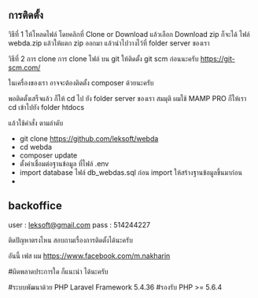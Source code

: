 
## การติดตั้ง
วิธีที่ 1 ให้โหลดไฟล์ โดยคลิกที่ Clone or Download แล้วเลือก Download zip ก็จะได้ ไฟล์ webda.zip  แล้วให้แตก zip ออกมา แล้วนำไปวางไว้ที่ folder server ของเรา 

วิธีที่ 2 การ clone
การ clone ไฟล์ บน git ให้ติดตั้ง git scm ก่อนนะครับ
https://git-scm.com/

ในเครื่องของเรา อาจจะต้องติดตั้ง composer ด้วยนะครับ 



พอติดตั้งเสร็จแล้ว ก็ให้ cd ไป ยัง folder server ของเรา สมมุติ ผมใช้ MAMP PRO ก็ให้เรา cd เข้าไปยัง folder htdocs 

แล้วใช้คำสั่ง ตามลำดับ 

- git clone https://github.com/leksoft/webda
- cd webda
- composer update
- ตั้งค่าเชื่อมต่อฐานข้อมูล ที่ไฟล์ .env
- import database ไฟล์ db_webdas.sql ก่อน import ให้สร้างฐานข้อมูลขึ้นมาก่อน
- 

## backoffice
user : leksoft@gmail.com
pass : 514244227

ติดปัญหาตรงไหน สอบถามเรื่องการติดตั้งได้นะครับ 

อันนี้ เฟส ผม 
https://www.facebook.com/m.nakharin



#ผิดพลาดประการใด ก็แนะนำ ได้นะครับ

#ระบบพัฒนาด้วย PHP Laravel Framework 5.4.36
#รองรับ PHP >= 5.6.4

